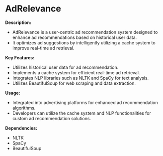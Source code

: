 # AdRelevance

**Description:**
- AdRelevance is a user-centric ad recommendation system designed to enhance ad recommendations based on historical user data.
- It optimizes ad suggestions by intelligently utilizing a cache system to improve real-time ad retrieval.

**Key Features:**
- Utilizes historical user data for ad recommendation.
- Implements a cache system for efficient real-time ad retrieval.
- Integrates NLP libraries such as NLTK and SpaCy for text analysis.
- Utilizes BeautifulSoup for web scraping and data extraction.

**Usage:**
- Integrated into advertising platforms for enhanced ad recommendation algorithms.
- Developers can utilize the cache system and NLP functionalities for custom ad recommendation solutions.

**Dependencies:**
- NLTK
- SpaCy
- BeautifulSoup
